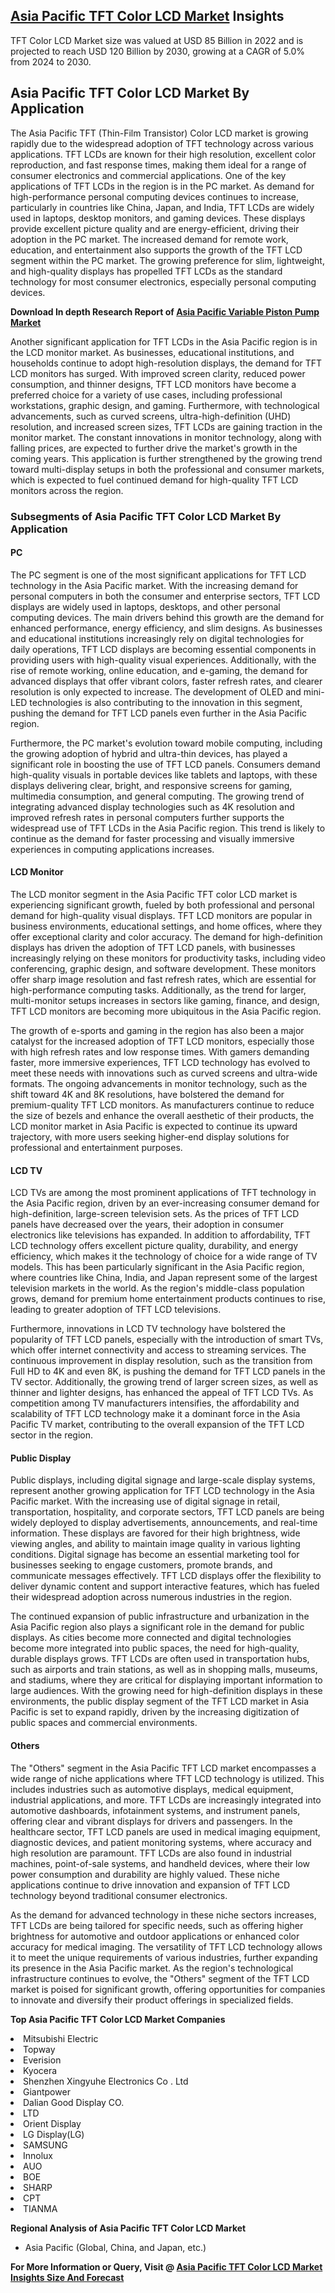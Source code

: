 <h2><a href="https://www.verifiedmarketreports.com/download-sample/?rid=261490&amp;utm_source=Github-Feb&amp;utm_medium=219" target="_blank">Asia Pacific TFT Color LCD Market</a> Insights</h2><p>TFT Color LCD Market size was valued at USD 85 Billion in 2022 and is projected to reach USD 120 Billion by 2030, growing at a CAGR of 5.0% from 2024 to 2030.</p><p><h2>Asia Pacific TFT Color LCD Market By Application</h2> <p>The Asia Pacific TFT (Thin-Film Transistor) Color LCD market is growing rapidly due to the widespread adoption of TFT technology across various applications. TFT LCDs are known for their high resolution, excellent color reproduction, and fast response times, making them ideal for a range of consumer electronics and commercial applications. One of the key applications of TFT LCDs in the region is in the PC market. As demand for high-performance personal computing devices continues to increase, particularly in countries like China, Japan, and India, TFT LCDs are widely used in laptops, desktop monitors, and gaming devices. These displays provide excellent picture quality and are energy-efficient, driving their adoption in the PC market. The increased demand for remote work, education, and entertainment also supports the growth of the TFT LCD segment within the PC market. The growing preference for slim, lightweight, and high-quality displays has propelled TFT LCDs as the standard technology for most consumer electronics, especially personal computing devices. <p><strong>Download In depth Research Report of <a href="https://www.verifiedmarketreports.com/download-sample/?rid=236118&amp;utm_source=Pulse-Dec&amp;utm_medium=219" target="_blank">Asia Pacific Variable Piston Pump Market</a></strong></p> <p>Another significant application for TFT LCDs in the Asia Pacific region is in the LCD monitor market. As businesses, educational institutions, and households continue to adopt high-resolution displays, the demand for TFT LCD monitors has surged. With improved screen clarity, reduced power consumption, and thinner designs, TFT LCD monitors have become a preferred choice for a variety of use cases, including professional workstations, graphic design, and gaming. Furthermore, with technological advancements, such as curved screens, ultra-high-definition (UHD) resolution, and increased screen sizes, TFT LCDs are gaining traction in the monitor market. The constant innovations in monitor technology, along with falling prices, are expected to further drive the market's growth in the coming years. This application is further strengthened by the growing trend toward multi-display setups in both the professional and consumer markets, which is expected to fuel continued demand for high-quality TFT LCD monitors across the region.</p> <h3>Subsegments of Asia Pacific TFT Color LCD Market By Application</h3> <h4>PC</h4> <p>The PC segment is one of the most significant applications for TFT LCD technology in the Asia Pacific market. With the increasing demand for personal computers in both the consumer and enterprise sectors, TFT LCD displays are widely used in laptops, desktops, and other personal computing devices. The main drivers behind this growth are the demand for enhanced performance, energy efficiency, and slim designs. As businesses and educational institutions increasingly rely on digital technologies for daily operations, TFT LCD displays are becoming essential components in providing users with high-quality visual experiences. Additionally, with the rise of remote working, online education, and e-gaming, the demand for advanced displays that offer vibrant colors, faster refresh rates, and clearer resolution is only expected to increase. The development of OLED and mini-LED technologies is also contributing to the innovation in this segment, pushing the demand for TFT LCD panels even further in the Asia Pacific region.</p> <p>Furthermore, the PC market's evolution toward mobile computing, including the growing adoption of hybrid and ultra-thin devices, has played a significant role in boosting the use of TFT LCD panels. Consumers demand high-quality visuals in portable devices like tablets and laptops, with these displays delivering clear, bright, and responsive screens for gaming, multimedia consumption, and general computing. The growing trend of integrating advanced display technologies such as 4K resolution and improved refresh rates in personal computers further supports the widespread use of TFT LCDs in the Asia Pacific region. This trend is likely to continue as the demand for faster processing and visually immersive experiences in computing applications increases.</p> <h4>LCD Monitor</h4> <p>The LCD monitor segment in the Asia Pacific TFT color LCD market is experiencing significant growth, fueled by both professional and personal demand for high-quality visual displays. TFT LCD monitors are popular in business environments, educational settings, and home offices, where they offer exceptional clarity and color accuracy. The demand for high-definition displays has driven the adoption of TFT LCD panels, with businesses increasingly relying on these monitors for productivity tasks, including video conferencing, graphic design, and software development. These monitors offer sharp image resolution and fast refresh rates, which are essential for high-performance computing tasks. Additionally, as the trend for larger, multi-monitor setups increases in sectors like gaming, finance, and design, TFT LCD monitors are becoming more ubiquitous in the Asia Pacific region.</p> <p>The growth of e-sports and gaming in the region has also been a major catalyst for the increased adoption of TFT LCD monitors, especially those with high refresh rates and low response times. With gamers demanding faster, more immersive experiences, TFT LCD technology has evolved to meet these needs with innovations such as curved screens and ultra-wide formats. The ongoing advancements in monitor technology, such as the shift toward 4K and 8K resolutions, have bolstered the demand for premium-quality TFT LCD monitors. As manufacturers continue to reduce the size of bezels and enhance the overall aesthetic of their products, the LCD monitor market in Asia Pacific is expected to continue its upward trajectory, with more users seeking higher-end display solutions for professional and entertainment purposes.</p> <h4>LCD TV</h4> <p>LCD TVs are among the most prominent applications of TFT technology in the Asia Pacific region, driven by an ever-increasing consumer demand for high-definition, large-screen television sets. As the prices of TFT LCD panels have decreased over the years, their adoption in consumer electronics like televisions has expanded. In addition to affordability, TFT LCD technology offers excellent picture quality, durability, and energy efficiency, which makes it the technology of choice for a wide range of TV models. This has been particularly significant in the Asia Pacific region, where countries like China, India, and Japan represent some of the largest television markets in the world. As the region's middle-class population grows, demand for premium home entertainment products continues to rise, leading to greater adoption of TFT LCD televisions.</p> <p>Furthermore, innovations in LCD TV technology have bolstered the popularity of TFT LCD panels, especially with the introduction of smart TVs, which offer internet connectivity and access to streaming services. The continuous improvement in display resolution, such as the transition from Full HD to 4K and even 8K, is pushing the demand for TFT LCD panels in the TV sector. Additionally, the growing trend of larger screen sizes, as well as thinner and lighter designs, has enhanced the appeal of TFT LCD TVs. As competition among TV manufacturers intensifies, the affordability and scalability of TFT LCD technology make it a dominant force in the Asia Pacific TV market, contributing to the overall expansion of the TFT LCD sector in the region.</p> <h4>Public Display</h4> <p>Public displays, including digital signage and large-scale display systems, represent another growing application for TFT LCD technology in the Asia Pacific market. With the increasing use of digital signage in retail, transportation, hospitality, and corporate sectors, TFT LCD panels are being widely deployed to display advertisements, announcements, and real-time information. These displays are favored for their high brightness, wide viewing angles, and ability to maintain image quality in various lighting conditions. Digital signage has become an essential marketing tool for businesses seeking to engage customers, promote brands, and communicate messages effectively. TFT LCD displays offer the flexibility to deliver dynamic content and support interactive features, which has fueled their widespread adoption across numerous industries in the region.</p> <p>The continued expansion of public infrastructure and urbanization in the Asia Pacific region also plays a significant role in the demand for public displays. As cities become more connected and digital technologies become more integrated into public spaces, the need for high-quality, durable displays grows. TFT LCDs are often used in transportation hubs, such as airports and train stations, as well as in shopping malls, museums, and stadiums, where they are critical for displaying important information to large audiences. With the growing need for high-definition displays in these environments, the public display segment of the TFT LCD market in Asia Pacific is set to expand rapidly, driven by the increasing digitization of public spaces and commercial environments.</p> <h4>Others</h4> <p>The "Others" segment in the Asia Pacific TFT LCD market encompasses a wide range of niche applications where TFT LCD technology is utilized. This includes industries such as automotive displays, medical equipment, industrial applications, and more. TFT LCDs are increasingly integrated into automotive dashboards, infotainment systems, and instrument panels, offering clear and vibrant displays for drivers and passengers. In the healthcare sector, TFT LCD panels are used in medical imaging equipment, diagnostic devices, and patient monitoring systems, where accuracy and high resolution are paramount. TFT LCDs are also found in industrial machines, point-of-sale systems, and handheld devices, where their low power consumption and durability are highly valued. These niche applications continue to drive innovation and expansion of TFT LCD technology beyond traditional consumer electronics.</p> <p>As the demand for advanced technology in these niche sectors increases, TFT LCDs are being tailored for specific needs, such as offering higher brightness for automotive and outdoor applications or enhanced color accuracy for medical imaging. The versatility of TFT LCD technology allows it to meet the unique requirements of various industries, further expanding its presence in the Asia Pacific market. As the region's technological infrastructure continues to evolve, the "Others" segment of the TFT LCD market is poised for significant growth, offering opportunities for companies to innovate and diversify their product offerings in specialized fields.</p</p><p><strong>Top Asia Pacific TFT Color LCD Market Companies</strong></p><div data-test-id=""><p><li>Mitsubishi Electric</li><li> Topway</li><li> Everision</li><li> Kyocera</li><li> Shenzhen Xingyuhe Electronics Co . Ltd</li><li> Giantpower</li><li> Dalian Good Display CO.</li><li>LTD</li><li> Orient Display</li><li> LG Display(LG)</li><li> SAMSUNG</li><li> Innolux</li><li> AUO</li><li> BOE</li><li> SHARP</li><li> CPT</li><li> TIANMA</li></p><div><strong>Regional Analysis of&nbsp;Asia Pacific TFT Color LCD Market</strong></div><ul><li dir="ltr"><p dir="ltr">Asia Pacific (Global, China, and Japan, etc.)</p></li></ul><p><strong>For More Information or Query, Visit @&nbsp;</strong><strong><a href="https://www.verifiedmarketreports.com/product/tft-color-lcd-market/?utm_source=Github-Feb&amp;utm_medium=219" target="_blank">Asia Pacific TFT Color LCD Market Insights Size And Forecast</a></strong></p></div><h2>&nbsp;</h2><div data-test-id="">&nbsp;</div>

